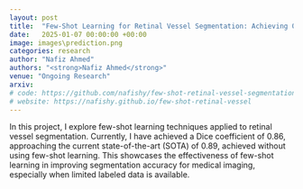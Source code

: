 ```yaml
---
layout: post
title:  "Few-Shot Learning for Retinal Vessel Segmentation: Achieving 0.86 Dice Coefficient"
date:   2025-01-07 00:00:00 +00:00
image: images\prediction.png
categories: research
author: "Nafiz Ahmed"
authors: "<strong>Nafiz Ahmed</strong>"
venue: "Ongoing Research"
arxiv: 
# code: https://github.com/nafishy/few-shot-retinal-vessel-segmentation
# website: https://nafishy.github.io/few-shot-retinal-vessel
---
```

In this project, I explore few-shot learning techniques applied to retinal vessel segmentation. Currently, I have achieved a Dice coefficient of 0.86, approaching the current state-of-the-art (SOTA) of 0.89, achieved without using few-shot learning. This showcases the effectiveness of few-shot learning in improving segmentation accuracy for medical imaging, especially when limited labeled data is available.
